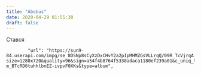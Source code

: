 ```yaml
---
title: "Abobus"
date: 2020-04-29 01:55:30
draft: false
---
```


Стався

            "url": "https://sun9-84.userapi.com/impg/se_8DSNp8sCyXzDxCHvY2a2pIpMHMZGsVLLrqQ/09R_TcVjrqA.jpg?size=1280x720&quality=96&sign=a54f4b8764f5338adaca1180ef239a01&c_uniq_tag=654J3L63D3jkQc6-m_BTcRD6tuhhlbnEZ-ivpvF0XKs&type=album",
